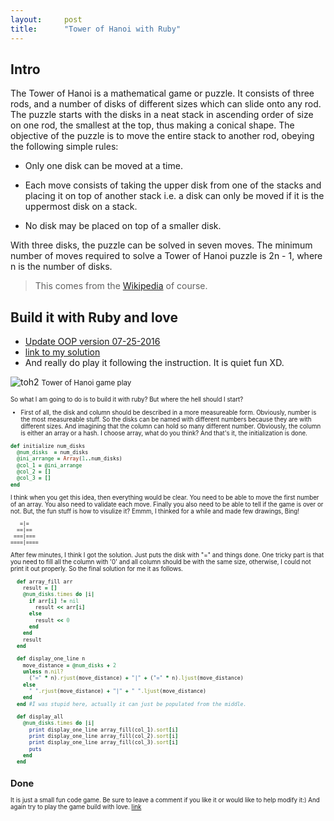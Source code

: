 ```yaml
---
layout:     post
title:      "Tower of Hanoi with Ruby"
---
```


## Intro

The Tower of Hanoi is a mathematical game or puzzle. It consists of three rods, and a number of disks of different sizes which can slide onto any rod. The puzzle starts with the disks in a neat stack in ascending order of size on one rod, the smallest at the top, thus making a conical shape.
The objective of the puzzle is to move the entire stack to another rod, obeying the following simple rules:

 * Only one disk can be moved at a time.

 * Each move consists of taking the upper disk from one of the stacks and placing it on top of another stack i.e. a disk can only be moved if it is the uppermost disk on a stack.

 * No disk may be placed on top of a smaller disk.

With three disks, the puzzle can be solved in seven moves. The minimum number of moves required to solve a Tower of Hanoi puzzle is 2n - 1, where n is the number of disks.

> This comes from the [Wikipedia](https://en.wikipedia.org/wiki/Tower_of_Hanoi) of course.

## Build it with Ruby and love


* [Update OOP version 07-25-2016](https://github.com/BranLiang/assignment_oop_warmups_1/blob/master/ref_toh.rb)
* [link to my solution](https://github.com/BranLiang/assignment_toh)
* And really do play it following the instruction. It is quiet fun XD.

![toh2](/img/posts/toh1.png)
<small class="img-hint">Tower of Hanoi game play<small>

So what I am going to do is to build it with ruby? But where the hell should I start?
 * First of all, the disk and column should be described in a more measureable form. Obviously, number is the most measureable stuff. So the disks can be named with different numbers because they are with different sizes. And imagining that the column can hold so many different number. Obviously, the column is either an array or a hash. I choose array, what do you think? And that's it, the initialization is done.

```ruby
def initialize num_disks
  @num_disks  = num_disks
  @ini_arrange = Array(1..num_disks)
  @col_1 = @ini_arrange
  @col_2 = []
  @col_3 = []
end
```

I think when you get this idea, then everything would be clear. You need to be able to move the first number of an array. You also need to validate each move. Finally you also need to be able to tell if the game is over or not. But, the fun stuff is how to visulize it? Emmm, I thinked for a while and made few drawings, Bing!

```
   =|=
  ==|==
 ===|===
====|====
```

After few minutes, I think I got the solution. Just puts the disk with "=" and things done. One tricky part is that you need to fill all the column with '0' and all column should be with the same size, otherwise, I could not print it out properly. So the final solution for me it as follows.

```ruby
  def array_fill arr
    result = []
    @num_disks.times do |i|
      if arr[i] != nil
        result << arr[i]
      else
        result << 0
      end
    end
    result
  end

  def display_one_line n
    move_distance = @num_disks + 2
    unless n.nil?
      ("=" * n).rjust(move_distance) + "|" + ("=" * n).ljust(move_distance)
    else
      " ".rjust(move_distance) + "|" + " ".ljust(move_distance)
    end
  end #I was stupid here, actually it can just be populated from the middle.

  def display_all
    @num_disks.times do |i|
      print display_one_line array_fill(col_1).sort[i]
      print display_one_line array_fill(col_2).sort[i]
      print display_one_line array_fill(col_3).sort[i]
      puts
    end
  end
```

## Done

It is just a small fun code game. Be sure to leave a comment if you like it or would like to help modify it:)
And again try to play the game build with love.
[link](https://github.com/BranLiang/assignment_toh/blob/master/towers.rb)
